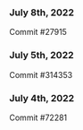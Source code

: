 ### July 8th, 2022

Commit #27915

### July 5th, 2022

Commit #314353


### July 4th, 2022

Commit #72281
